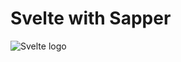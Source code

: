 # Svelte with Sapper
![Svelte logo](https://res.cloudinary.com/practicaldev/image/fetch/s--mqnTJMsI--/c_imagga_scale,f_auto,fl_progressive,h_420,q_auto,w_1000/https://thepracticaldev.s3.amazonaws.com/i/rd8jrw8p8wallcp66wnb.png)


